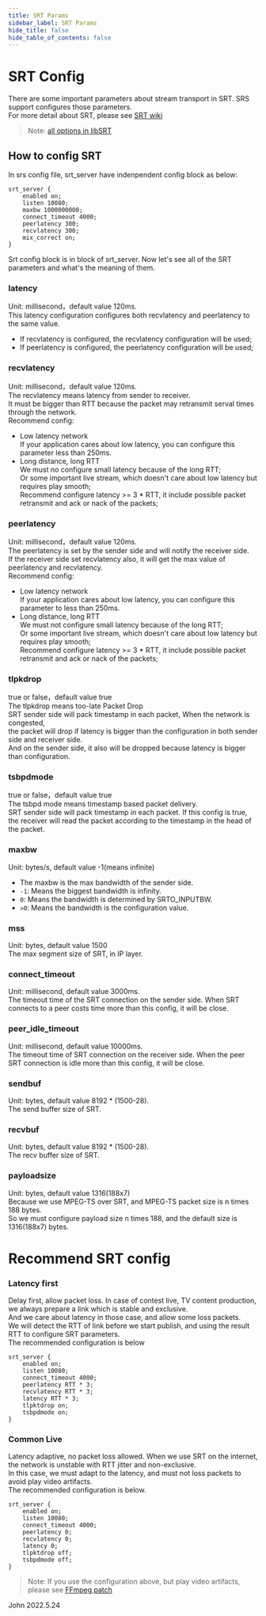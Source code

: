 ```yaml
---
title: SRT Params
sidebar_label: SRT Params
hide_title: false
hide_table_of_contents: false
---
```


# SRT Config

There are some important parameters about stream transport in SRT. SRS support configures those parameters. <br/>
For more detail about SRT, please see [SRT wiki](https://ossrs.io/lts/en-us/docs/v4/doc/srt-params)
> Note: [all options in libSRT](https://github.com/Haivision/srt/blob/master/docs/API/API-socket-options#list-of-options)

## How to config SRT

In srs config file, srt_server have indenpendent config block as below: <br/>
```
srt_server {
    enabled on;
    listen 10080;
    maxbw 1000000000;
    connect_timeout 4000;
    peerlatency 300;
    recvlatency 300;
    mix_correct on;
}
```
Srt config block is in block of srt_server.
Now let's see all of the SRT parameters and what's the meaning of them.

### latency

Unit: millisecond，default value 120ms. <br/>
This latency configuration configures both recvlatency and peerlatency to the same value. <br/>
* If recvlatency is configured, the recvlatency configuration will be used;
* If peerlatency is configured, the peerlatency configuration will be used;

### recvlatency

Unit: millisecond，default value 120ms. <br/>
The recvlatency means latency from sender to receiver.<br/>
It must be bigger than RTT because the packet may retransmit serval times through the network. <br/>
Recommend config:
* Low latency network <br/>
  If your application cares about low latency, you can configure this parameter less than 250ms. <br/>
* Long distance, long RTT <br/>
  We must no configure small latency because of the long RTT; <br/>
  Or some important live stream, which doesn't care about low latency but requires play smooth; <br/>
  Recommend configure latency >= 3 * RTT, it include possible packet retransmit and ack or nack of the packets; <br/>


### peerlatency

Unit: millisecond，default value 120ms. <br/>
The peerlatency is set by the sender side and will notify the receiver side.<br/>
If the receiver side set recvlatency also, it will get the max value of peerlatency and recvlatency. <br/>
Recommend config:
* Low latency network <br/>
  If your application cares about low latency, you can configure this parameter to less than 250ms.
* Long distance, long RTT <br/>
  We must not configure small latency because of the long RTT; <br/>
  Or some important live stream, which doesn't care about low latency but requires play smooth; <br/>
  Recommend configure latency >= 3 * RTT, it include possible packet retransmit and ack or nack of the packets; <br/>

### tlpkdrop

true or false，default value true <br/>
The tlpkdrop means too-late Packet Drop<br/>
SRT sender side will pack timestamp in each packet, When the network is congested, <br/>
the packet will drop if latency is bigger than the configuration in both sender side and receiver side.<br/>
And on the sender side, it also will be dropped because latency is bigger than configuration.

### tsbpdmode

true or false，default value true <br/>
The tsbpd mode means timestamp based packet delivery.<br/>
SRT sender side will pack timestamp in each packet. If this config is true, <br/>
the receiver will read the packet according to the timestamp in the head of the packet. <br/>

### maxbw

Unit: bytes/s, default value -1(means infinite) <br/>
-  The maxbw is the max bandwidth of the sender side.
- `-1`: Means the biggest bandwidth is infinity.
- `0`: Means the bandwidth is determined by SRTO_INPUTBW.
- `>0`: Means the bandwidth is the configuration value.

### mss

Unit: bytes, default value 1500 <br/>
The max segment size of SRT, in IP layer. <br/>

### connect_timeout

Unit: millisecond, default value 3000ms. <br/>
The timeout time of the SRT connection on the sender side. When SRT connects to a peer costs time more than this config, it will be close.

### peer_idle_timeout

Unit: millisecond, default value 10000ms. <br/>
The timeout time of SRT connection on the receiver side. When the peer SRT connection is idle more than this config, it will be close.

### sendbuf

Unit: bytes, default value 8192 * (1500-28). <br/>
The send buffer size of SRT.

### recvbuf

Unit: bytes, default value 8192 * (1500-28). <br/>
The recv buffer size of SRT.

### payloadsize

Unit: bytes, default value 1316(188x7) <br/>
Because we use MPEG-TS over SRT, and MPEG-TS packet size is n times 188 bytes. <br/>
So we must configure payload size n times 188, and the default size is 1316(188x7) bytes.


# Recommend SRT config
### Latency first

Delay first, allow packet loss.
In case of contest live, TV content production, we always prepare a link which is stable and exclusive. <br/>
And we care about latency in those case, and allow some loss packets. <br/>
We will detect the RTT of link before we start publish, and using the result RTT to configure SRT parameters. <br/>
The recommended configuration is below

```
srt_server {
    enabled on;
    listen 10080;
    connect_timeout 4000;
    peerlatency RTT * 3;
    recvlatency RTT * 3;
    latency RTT * 3;
    tlpktdrop on;
    tsbpdmode on;
}
```


### Common Live
Latency adaptive, no packet loss allowed. When we use SRT on the internet, the network is unstable with RTT jitter and non-exclusive.<br/>
In this case, we must adapt to the latency, and must not loss packets to avoid play video artifacts.<br/>
The recommended configuration is below. <br/>

```
srt_server {
    enabled on;
    listen 10080;
    connect_timeout 4000;
    peerlatency 0;
    recvlatency 0;
    latency 0;
    tlpktdrop off;
    tsbpdmode off;
}
```
> Note: If you use the configuration above, but play video artifacts, please see [FFmpeg patch](https://github.com/FFmpeg/FFmpeg/commit/9099046cc76c9e3bf02f62a237b4d444cdaf5b20)

John 2022.5.24
